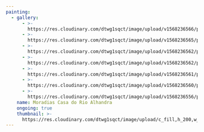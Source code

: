 ```yaml
---
painting:
  - gallery:
      - >-
        https://res.cloudinary.com/dtwg1sqct/image/upload/v1568236566/pinturas/Moradias%20Casas%20do%20Rio%20Alhandra/alhandra-8_jyqoa7.jpg
      - >-
        https://res.cloudinary.com/dtwg1sqct/image/upload/v1568236565/pinturas/Moradias%20Casas%20do%20Rio%20Alhandra/alhandra-7_fqrfpe.jpg
      - >-
        https://res.cloudinary.com/dtwg1sqct/image/upload/v1568236562/pinturas/Moradias%20Casas%20do%20Rio%20Alhandra/alhandra-2_hldf4m.jpg
      - >-
        https://res.cloudinary.com/dtwg1sqct/image/upload/v1568236562/pinturas/Moradias%20Casas%20do%20Rio%20Alhandra/alhandra-6_w2c84q.jpg
      - >-
        https://res.cloudinary.com/dtwg1sqct/image/upload/v1568236561/pinturas/Moradias%20Casas%20do%20Rio%20Alhandra/alhandra-4_ul1q23.jpg
      - >-
        https://res.cloudinary.com/dtwg1sqct/image/upload/v1568236560/pinturas/Moradias%20Casas%20do%20Rio%20Alhandra/alhandra-5_zpypbu.jpg
      - >-
        https://res.cloudinary.com/dtwg1sqct/image/upload/v1568236556/pinturas/Moradias%20Casas%20do%20Rio%20Alhandra/alhandra-1_jfuben.jpg
    name: Moradias Casa do Rio Alhandra
    ongoing: true
    thumbnail: >-
      https://res.cloudinary.com/dtwg1sqct/image/upload/c_fill,h_200,w_300/v1568236556/pinturas/Moradias%20Casas%20do%20Rio%20Alhandra/alhandra-1_jfuben.jpg
---
```


